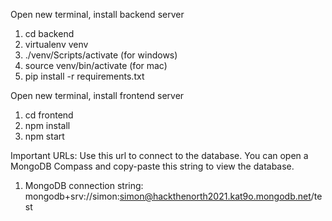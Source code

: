 Open new terminal, install backend server

1) cd backend
2) virtualenv venv
3) ./venv/Scripts/activate (for windows)
3) source venv/bin/activate (for mac)
4) pip install -r requirements.txt

Open new terminal, install frontend server

1) cd frontend
2) npm install
3) npm start

Important URLs:
Use this url to connect to the database. You can open a MongoDB Compass and copy-paste this string to view the database.
1) MongoDB connection string: mongodb+srv://simon:simon@hackthenorth2021.kat9o.mongodb.net/test
